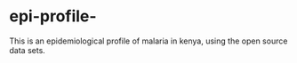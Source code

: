 # epi-profile-
This is an epidemiological profile of malaria in kenya, using the open source data sets.
